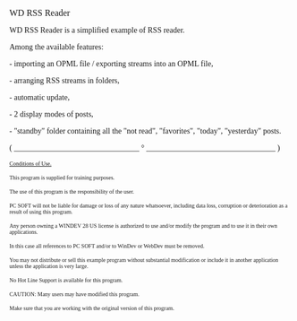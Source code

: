   
<span style="font-family:Arial sans-serif;font-size:16px;">WD RSS Reader</span>

  
<span style="font-family:Arial sans-serif;font-size:14px;">WD RSS Reader is a simplified example of RSS reader.</span>

<span style="font-family:Arial sans-serif;font-size:14px;">Among the available features:</span>

<span style="font-family:Arial sans-serif;font-size:14px;">- importing an OPML file / exporting streams into an OPML file, </span>

<span style="font-family:Arial sans-serif;font-size:14px;">- arranging RSS streams in folders, </span>

<span style="font-family:Arial sans-serif;font-size:14px;">- automatic update, </span>

<span style="font-family:Arial sans-serif;font-size:14px;">- 2 display modes of posts, </span>

<span style="font-family:Arial sans-serif;font-size:14px;">- "standby" folder containing all the "not read", "favorites", "today", "yesterday" posts.</span>

  
  
<span style="font-family:Arial sans-serif;font-size:14px;">( \_\_\_\_\_\_\_\_\_\_\_\_\_\_\_\_\_\_\_\_\_\_\_\_\_\_\_\_\_\_\_\_ ° \_\_\_\_\_\_\_\_\_\_\_\_\_\_\_\_\_\_\_\_\_\_\_\_\_\_\_\_\_\_\_\_\_ )</span>

  
<span style="text-decoration:underline;font-family:Arial sans-serif;font-size:10px;">Conditions of Use.</span>

<span style="font-family:Arial sans-serif;font-size:10px;">This program is supplied for training purposes.</span>

<span style="font-family:Arial sans-serif;font-size:10px;">The use of this program is the responsibility of the user. </span>

<span style="font-family:Arial sans-serif;font-size:10px;">PC SOFT will not be liable for damage or loss of any nature whatsoever, including data loss, corruption or deterioration as a result of using this program.</span>

<span style="font-family:Arial sans-serif;font-size:10px;">Any person owning a WINDEV 28 US license is authorized to use and/or modify the program and to use it in their own applications. </span>

<span style="font-family:Arial sans-serif;font-size:10px;">In this case all references to PC SOFT and/or to WinDev or WebDev must be removed.</span>

<span style="font-family:Arial sans-serif;font-size:10px;">You may not distribute or sell this example program without substantial modification or include it in another application unless the application is very large.</span>

  
<span style="font-family:Arial sans-serif;font-size:10px;">No Hot Line Support is available for this program.</span>

  
<span style="font-family:Arial sans-serif;font-size:10px;">CAUTION: Many users may have modified this program. </span>

<span style="font-family:Arial sans-serif;font-size:10px;">Make sure that you are working with the original version of this program.</span>

  
  
  
  